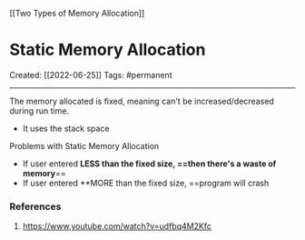 [[Two Types of Memory Allocation]]

# Static Memory Allocation
Created:  [[2022-06-25]]
Tags: #permanent 

---
The memory allocated is fixed, meaning can't be increased/decreased during run time. 
- It uses the stack space


Problems with Static Memory Allocation
- If user entered **LESS than the fixed size, ==then there's a waste of memory**==
- If user entered **MORE than the fixed size, ==program will crash















### References
1. https://www.youtube.com/watch?v=udfbq4M2Kfc